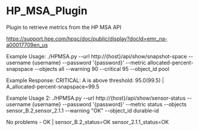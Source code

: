 # HP_MSA_Plugin
Plugin to retrieve metrics from the HP MSA API

https://support.hpe.com/hpsc/doc/public/display?docId=emr_na-a00017709en_us 

Example Usage:
./HPMSA.py --url http://{host}/api/show/snapshot-space --username {username} --password '{password}' --metric allocated-percent-snapspace --objects all --warning 90 --critical 95 --object_id pool

Example Response:
CRITICAL: A is above threshold: 95.0(99.5) | A_allocated-percent-snapspace=99.5 

Example Usage 2:
./HPMSA.py --url http://{host}/api/show/sensor-status --username {username} --password '{password}' --metric status --objects sensor_B.2,sensor_2.1.1 --warning "OK" --object_id durable-id

 No problems - OK  | sensor_B.2_status=OK sensor_2.1.1_status=OK 




